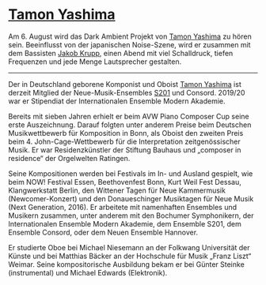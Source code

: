 # [Tamon Yashima](https://www.tamonyashima.de/)

Am 6. August wird das Dark Ambient Projekt von [Tamon Yashima](https://www.tamonyashima.de/) zu hören sein. Beeinflusst von der japanischen Noise-Szene, wird er zusammen mit dem Bassisten [Jakob Krupp](https://www.instagram.com/jakobkrupp/?hl=en), einen Abend mit viel Schalldruck, tiefen Frequenzen und jede Menge Lautsprecher gestalten.

---

Der in Deutschland geborene Komponist und Oboist [Tamon Yashima](https://www.tamonyashima.de/) ist derzeit Mitglied der Neue-Musik-Ensembles [S201](http://www.ensemble-s201.com/) und Consord. 2019/20 war er Stipendiat der Internationalen Ensemble Modern Akademie. 

Bereits mit sieben Jahren erhielt er beim AVW Piano Composer Cup seine erste Auszeichnung. Darauf folgten unter anderem Preise beim Deutschen Musikwettbewerb für Komposition in Bonn, als Oboist den zweiten Preis beim 4. John-Cage-Wettbewerb für die Interpretation zeitgenössischer Musik. Er war Residenzkünstler der Stiftung Bauhaus und „composer in residence“ der Orgelwelten Ratingen.

Seine Kompositionen werden bei Festivals im In- und Ausland gespielt, wie beim NOW! Festival Essen, Beethovenfest Bonn, Kurt Weil Fest Dessau, Klangwerkstatt Berlin, den Wittener Tagen für Neue Kammermusik (Newcomer-Konzert) und den Donaueschinger Musiktagen für Neue Musik (Next Generation, 2016). Er arbeitete mit namenhaften Ensembles und Musikern zusammen, unter anderem mit den Bochumer Symphonikern, der Internationalen Ensemble Modern Akademie, dem Ensemble S201, dem Ensemble Consord, oder dem Neuen Ensemble Hannover.

Er studierte Oboe bei Michael Niesemann an der Folkwang Universität der Künste und bei Matthias Bäcker an der Hochschule für Musik „Franz Liszt“ Weimar. Seine kompositorische Ausbildung bekam er bei Günter Steinke (instrumental) und Michael Edwards (Elektronik).

